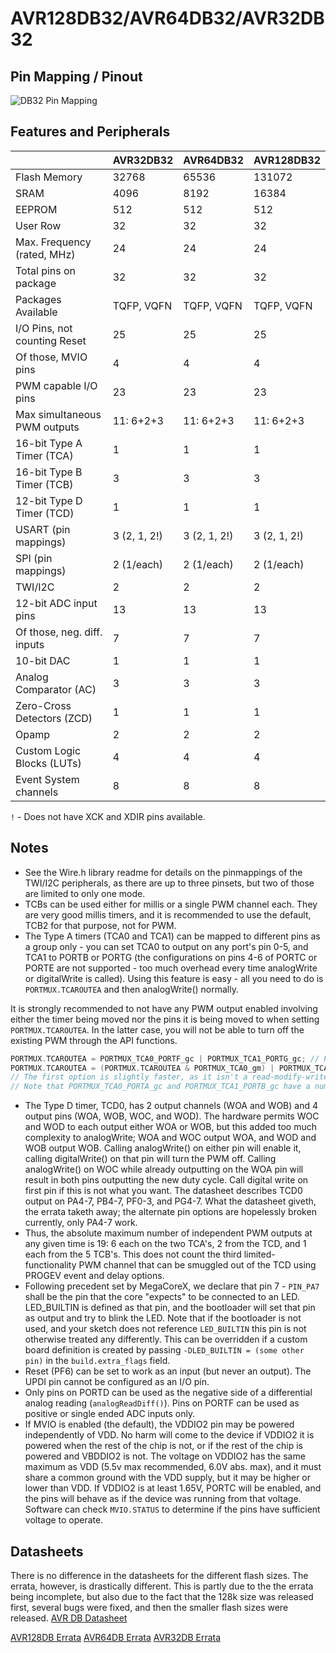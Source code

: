 # AVR128DB32/AVR64DB32/AVR32DB32
## Pin Mapping / Pinout
![DB32 Pin Mapping](DB32.png "Arduino Pin Mapping for AVR DB32")

## Features and Peripherals
|                              | AVR32DB32       | AVR64DB32       | AVR128DB32      |
|------------------------------|-----------------|-----------------|-----------------|
| Flash Memory                 | 32768           | 65536           | 131072          |
| SRAM                         | 4096            | 8192            | 16384           |
| EEPROM                       | 512             | 512             | 512             |
| User Row                     | 32              | 32              | 32              |
| Max. Frequency (rated, MHz)  | 24              | 24              | 24              |
| Total pins on package        | 32              | 32              | 32              |
| Packages Available           | TQFP, VQFN      | TQFP, VQFN      | TQFP, VQFN      |
| I/O Pins, not counting Reset | 25              | 25              | 25              |
| Of those, MVIO pins          | 4               | 4               | 4               |
| PWM capable I/O pins         | 23              | 23              | 23              |
| Max simultaneous PWM outputs | 11: 6+2+3       | 11: 6+2+3       | 11: 6+2+3       |
| 16-bit Type A Timer (TCA)    | 1               | 1               | 1               |
| 16-bit Type B Timer (TCB)    | 3               | 3               | 3               |
| 12-bit Type D Timer (TCD)    | 1               | 1               | 1               |
| USART (pin mappings)         | 3 (2, 1, 2!)    | 3 (2, 1, 2!)    | 3 (2, 1, 2!)    |
| SPI (pin mappings)           | 2 (1/each)      | 2 (1/each)      | 2 (1/each)      |
| TWI/I2C                      | 2               | 2               | 2               |
| 12-bit ADC input pins        | 13              | 13              | 13              |
| Of those, neg. diff. inputs  | 7               | 7               | 7               |
| 10-bit DAC                   | 1               | 1               | 1               |
| Analog Comparator (AC)       | 3               | 3               | 3               |
| Zero-Cross Detectors (ZCD)   | 1               | 1               | 1               |
| Opamp                        | 2               | 2               | 2               |
| Custom Logic Blocks (LUTs)   | 4               | 4               | 4               |
| Event System channels        | 8               | 8               | 8               |

`!` - Does not have XCK and XDIR pins available.

## Notes
* See the Wire.h library readme for details on the pinmappings of the TWI/I2C peripherals, as there are up to three pinsets, but two of those are limited to only one mode.
* TCBs can be used either for millis or a single PWM channel each. They are very good millis timers, and it is recommended to use the default, TCB2 for that purpose, not for PWM.
* The Type A timers (TCA0 and TCA1) can be mapped to different pins as a group only - you can set TCA0 to output on any port's pin 0-5, and TCA1 to PORTB or PORTG (the configurations on pins 4-6 of PORTC or PORTE are not supported - too much overhead every time analogWrite or digitalWrite is called). Using this feature is easy - all you need to do is `PORTMUX.TCAROUTEA` and then analogWrite() normally.

It is strongly recommended to not have any PWM output enabled involving either the timer being moved nor the pins it is being moved to when setting `PORTMUX.TCAROUTEA`. In the latter case, you will not be able to turn off the existing PWM through the API functions.
```c
PORTMUX.TCAROUTEA = PORTMUX_TCA0_PORTF_gc | PORTMUX_TCA1_PORTG_gc; // PWM on PORTF and PORTG pins 0-5
PORTMUX.TCAROUTEA = (PORTMUX.TCAROUTEA & PORTMUX_TCA0_gm) | PORTMUX_TCA1_PORTG; // Move TCA1 PWM to PORTG but don't change TCA0
// The first option is slightly faster, as it isn't a read-modify-write.
// Note that PORTMUX_TCA0_PORTA_gc and PORTMUX_TCA1_PORTB_gc have a numeric value of 0.
```
* The Type D timer, TCD0, has 2 output channels (WOA and WOB) and 4 output pins (WOA, WOB, WOC, and WOD). The hardware permits WOC and WOD to each output either WOA or WOB, but this added too much complexity to analogWrite; WOA and WOC output WOA, and WOD and WOB output WOB. Calling analogWrite() on either pin will enable it, calling digitalWrite() on that pin will turn the PWM off. Calling analogWrite() on WOC while already outputting on the WOA pin will result in both pins outputting the new duty cycle. Call digital write on first pin if this is not what you want. The datasheet describes TCD0 output on PA4-7, PB4-7, PF0-3, and PG4-7. What the datasheet giveth, the errata taketh away; the alternate pin options are hopelessly broken currently, only PA4-7 work.
* Thus, the absolute maximum number of independent PWM outputs at any given time is 19: 6 each on the two TCA's, 2 from the TCD, and 1 each from the 5 TCB's. This does not count the third limited-functionality PWM channel that can be smuggled out of the TCD using PROGEV event and delay options.
* Following precedent set by MegaCoreX, we declare that pin 7 - `PIN_PA7` shall be the pin that the core "expects" to be connected to an LED. LED_BUILTIN is defined as that pin, and the bootloader will set that pin as output and try to blink the LED. Note that if the bootloader is not used, and your sketch does not reference `LED_BUILTIN` this pin is not otherwise treated any differently. This can be overridden if a custom board definition is created by passing `-DLED_BUILTIN = (some other pin)` in the `build.extra_flags` field.
* Reset (PF6) can be set to work as an input (but never an output). The UPDI pin cannot be configured as an I/O pin.
* Only pins on PORTD can be used as the negative side of a differential analog reading (`analogReadDiff()`). Pins on PORTF can be used as positive or single ended ADC inputs only.
* If MVIO is enabled (the default), the VDDIO2 pin may be powered independently of VDD. No harm will come to the device if VDDIO2 it is powered when the rest of the chip is not, or if the rest of the chip is powered and VBDDIO2 is not. The voltage on VDDIO2 has the same maximum as VDD (5.5v max recommended, 6.0V abs. max), and it must share a common ground with the VDD supply, but it may be higher or lower than VDD. If VDDIO2 is at least 1.65V, PORTC will be enabled, and the pins will behave as if the device was running from that voltage. Software can check `MVIO.STATUS` to determine if the pins have sufficient voltage to operate.

## Datasheets
There is no difference in the datasheets for the different flash sizes. The errata, however, is drastically different. This is partly due to the the errata being incomplete, but also due to the fact that the 128k size was released first, several bugs were fixed, and then the smaller flash sizes were released.
[AVR DB Datasheet](https://ww1.microchip.com/downloads/en/DeviceDoc/AVR128DB28-32-48-64-DataSheet-DS40002247A.pdf)

[AVR128DB Errata](https://ww1.microchip.com/downloads/en/DeviceDoc/AVR128DB28-32-48-64-SilConErrataClarif-DS80000915B.pdf)
[AVR64DB Errata](https://ww1.microchip.com/downloads/en/DeviceDoc/AVR64DB28-32-48-64-SilConErrataClarif-DS80000937A.pdf)
[AVR32DB Errata](https://ww1.microchip.com/downloads/en/DeviceDoc/AVR32DB28-32-48-SilConErrataClarif-DS80000938A.pdf)
